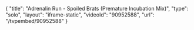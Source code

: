 {
    "title": "Adrenalin Run - Spoiled Brats (Premature Incubation Mix)",
    "type": "solo",
    "layout": "iframe-static",
    "videoId": "90952588",
    "url": "\/tvpembed\/90952588"
}